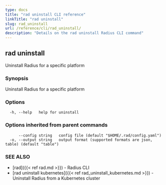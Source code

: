 ```yaml
---
type: docs
title: "rad uninstall CLI reference"
linkTitle: "rad uninstall"
slug: rad_uninstall
url: /reference/cli/rad_uninstall/
description: "Details on the rad uninstall Radius CLI command"
---
```

## rad uninstall

Uninstall Radius for a specific platform

### Synopsis

Uninstall Radius for a specific platform

### Options

```
  -h, --help   help for uninstall
```

### Options inherited from parent commands

```
      --config string   config file (default "$HOME/.rad/config.yaml")
  -o, --output string   output format (supported formats are json, table) (default "table")
```

### SEE ALSO

* [rad]({{< ref rad.md >}})  - Radius CLI
* [rad uninstall kubernetes]({{< ref rad_uninstall_kubernetes.md >}})  - Uninstall Radius from a Kubernetes cluster

